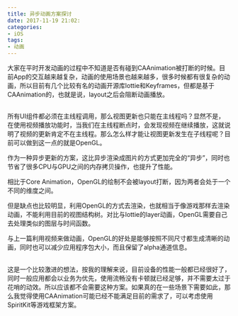 ```yaml
---
title: 异步动画方案探讨
date: 2017-11-19 21:02:
categories:
- iOS
tags:
- 动画
---
```


大家在平时开发动画的过程中不知道是否有碰到CAAnimation被打断的时候。目前App的交互越来越复杂，动画的使用场景也越来越多，很多时候都有很复杂的动画，所以目前有几个比较有名的动画开源库lottie和Keyframes，但都是基于CAAnimation的，也就是说，layout之后会阻断动画播放。

## 

所有UI组件都必须在主线程调用，那么视图更新也只能在主线程吗？显然不是，在使用视频播放功能时，当我们在主线程断点时，会发现视频在继续播放，这就说明了视频的更新肯定不在主线程。那么怎么样才能让视图更新发生在子线程呢？目前可以做到这一点的就是OpenGL。

作为一种异步更新的方案，这比异步渲染成图片的方式更加完全的“异步”，同时也节省了很多CPU与GPU之间的内存拷贝操作，也提升了性能。

相比于Core Animation，OpenGL的绘制不会被layout打断，因为两者会处于一个不同的维度之间。

但是缺点也比较明显，利用OpenGL的方式去渲染，也就相当于像游戏那样去渲染动画，不能利用目前的视图结构树。对比与lottie的layer动画，OpenGL需要自己去处理类似的图层与时间函数。

与上一篇利用视频来做动画，OpenGL的好处是能够按照不同尺寸都生成清晰的动画，同时也可以减少应用程序包大小，而且保留了alpha通道信息。

##

这是一个比较激进的想法，按我的理解来说，目前设备的性能一般都已经很好了，同时一般应用都会以业务为优先，使用流畅没有卡顿就已经足够，并不需要太过于花哨的动效。所以应该都不会需要这种方案。如果真的在一些场景下需要如此，那么我觉得使用CAAnimation可能已经不能满足目前的需求了，可以考虑使用SpiritKit等游戏框架方案。
